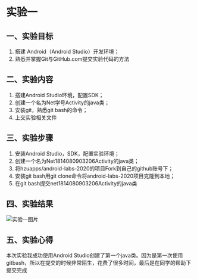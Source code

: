 # 实验一

## 一、实验目标

1. 搭建 Android（Android Studio）开发环境；
2. 熟悉并掌握Git与GitHub.com提交实验代码的方法

## 二、实验内容

1. 搭建Android Studio环境，配置SDK；
2. 创建一个名为Net学号Activity的java类；
3. 安装git，熟悉git bash的命令；
4. 上交实验相关文件

## 三、实验步骤

1. 安装Android Studio，SDK，配置实验环境；
2. 创建一个名为Net1814080903206Activity的java类；
3. 将hzuapps/android-labs-2020的项目Fork到自己的github账号下；
4. 安装git bash用git clone命令将android-labs-2020项目克隆到本地；
5. 在git bash提交net1814080903206Activity的java类

## 四、实验结果

![实验一图片](https://github.com/wjm20000603/android-labs-2020/tree/master/students/net1814080903206/testimage/t1.PNG)

## 五、实验心得

本次实验我成功使用Android Studio创建了第一个java类。因为是第一次使用gitbash，所以在提交的时候非常陌生，花费了很多时间，最后是在同学的帮助下提交完成
